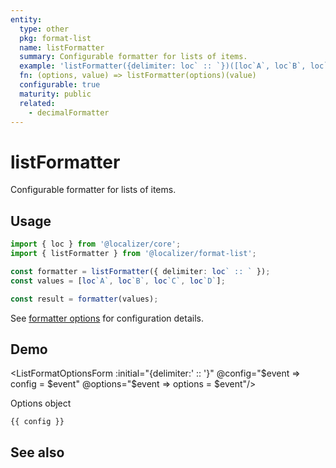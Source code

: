 ```yaml
---
entity:
  type: other
  pkg: format-list
  name: listFormatter
  summary: Configurable formatter for lists of items.
  example: 'listFormatter({delimiter: loc` :: `})([loc`A`, loc`B`, loc`C`, loc`D`])'
  fn: (options, value) => listFormatter(options)(value)
  configurable: true
  maturity: public
  related:
    - decimalFormatter
---
```


# listFormatter <Package name="format-list"/>

Configurable formatter for lists of items.

## Usage

```typescript twoslash
import { loc } from '@localizer/core';
import { listFormatter } from '@localizer/format-list';

const formatter = listFormatter({ delimiter: loc` :: ` });
const values = [loc`A`, loc`B`, loc`C`, loc`D`];

const result = formatter(values);
```

See [formatter options](./options.md) for configuration details.

## Demo

<script setup>
  import { ref } from 'vue';
  import { NFormItem } from 'naive-ui/es/form';
  import { loc } from '@localizer/core';
  import ListFormatOptionsForm from './ListFormatOptionsForm.vue'

  const value = [loc`A`, loc`B`, loc`C`, loc`D`];
  const config = ref();
  const options = ref({});
</script>

<EntityDemo :args="[options, value]">

<ListFormatOptionsForm :initial="{delimiter:' :: '}" @config="$event => config = $event" @options="$event => options = $event"/>

<NDivider title-placement="left">Options object</NDivider>

```-vue
{{ config }}
```

</EntityDemo>

## See also

<Entities />

